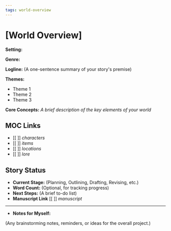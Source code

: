 ```yaml
---
tags: world-overview
---
```


# [World Overview]

**Setting:** 

**Genre:** 

**Logline:** (A one-sentence summary of your story's premise)

**Themes:**
- Theme 1
- Theme 2
- Theme 3

**Core Concepts:**
*A brief description of the key elements of your world*

## MOC Links

*   [[ ]] *characters* 
*   [[ ]] *items*
*   [[ ]] *locations*
*   [[ ]] *lore*

## Story Status

- **Current Stage:** (Planning, Outlining, Drafting, Revising, etc.)
- **Word Count:** (Optional, for tracking progress)
- **Next Steps:** (A brief to-do list)
- **Manuscript Link** [[ ]] *manuscript*
---
- **Notes for Myself:**

(Any brainstorming notes, reminders, or ideas for the overall project.)